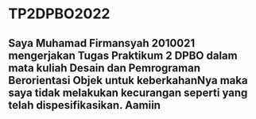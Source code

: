 # TP2DPBO2022

## Saya Muhamad Firmansyah 2010021 mengerjakan Tugas Praktikum 2 DPBO dalam mata kuliah Desain dan Pemrograman Berorientasi Objek untuk keberkahanNya maka saya tidak melakukan kecurangan seperti yang telah dispesifikasikan. Aamiin
